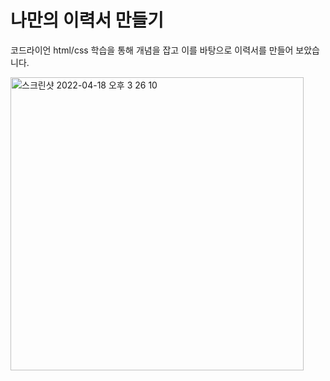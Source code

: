 # 나만의 이력서 만들기

코드라이언 html/css 학습을 통해 개념을 잡고 이를 바탕으로 이력서를 만들어 보았습니다.

<img width="469" alt="스크린샷 2022-04-18 오후 3 26 10" src="https://user-images.githubusercontent.com/94633589/163765165-e24ac6a4-cc47-4a6b-a02a-73a4a0ad0be8.png">

